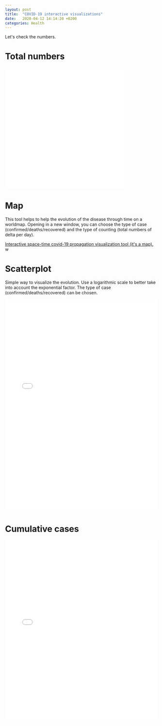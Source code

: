 ```yaml
---
layout: post
title:  "COVID-19 interactive visualizations"
date:   2020-04-12 14:14:20 +0200
categories: Health
---
```


Let's check the numbers.

# Total numbers

<iframe width="80%" height="400" frameborder="0" scrolling="no" src="//plotly.com/~stephanefevrier/16.embed?showlink=false"></iframe>

# Map

This tool helps to help the evolution of the disease through time on a worldmap. Opening in a new window, you can choose the type of case (confirmed/deaths/recovered) and the type of counting (total numbers of delta per day).

[Interactive space-time covid-19 propagation visualization tool (it's a map).](/map.html)
w
# Scatterplot

Simple way to visualize the evolution. Use a logarithmic scale to better take into account the exponential factor. The type of case (confirmed/deaths/recovered) can be chosen.

<iframe width="100%" height="700" frameborder="0" scrolling="no" src="//plotly.com/~stephanefevrier/18.embed?showlink=false"></iframe>

# Cumulative cases

<iframe width="100%" height="600" frameborder="0" scrolling="no" src="//plotly.com/~stephanefevrier/28.embed?showlink=false"></iframe>